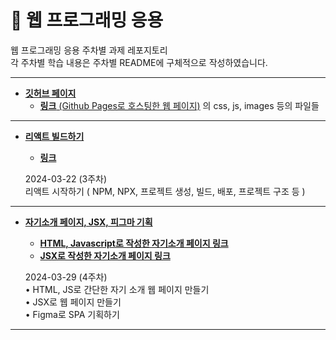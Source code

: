 # 📖 웹 프로그래밍 응용
웹 프로그래밍 응용 주차별 과제 레포지토리<br>
각 주차별 학습 내용은 주차별 README에 구체적으로 작성하였습니다.

<hr>

- [**깃허브 페이지**](./web/)<br>
  - [**링크** (Github Pages로 호스팅한 웹 페이지)](http://minuring.github.io/React) 의 css, js, images 등의 파일들<br>

<hr>

- [**리액트 빌드하기**](./0322/)<br>
  - [**링크**](https://minuring.github.io/React/0322/build/)

  2024-03-22 (3주차)<br>
  리액트 시작하기 ( NPM, NPX, 프로젝트 생성, 빌드, 배포, 프로젝트 구조 등 )

<hr>

- [**자기소개 페이지, JSX, 피그마 기획**](./0329/)<br>
  - [**HTML, Javascript로 작성한 자기소개 페이지 링크**](https://minuring.github.io/React/0329/intro_normal)<br>
  - [**JSX로 작성한 자기소개 페이지 링크**](https://minuring.github.io/React/0329/build/)

  2024-03-29 (4주차)<br>
  • HTML, JS로 간단한 자기 소개 웹 페이지 만들기<br>
  • JSX로 웹 페이지 만들기<br>
  • Figma로 SPA 기획하기

<hr>